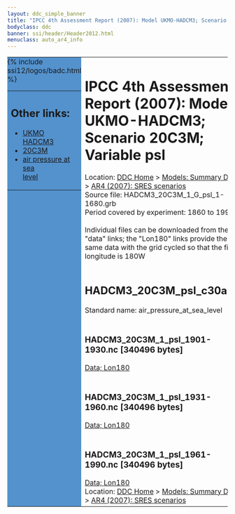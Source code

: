 ```yaml
---
layout: ddc_simple_banner
title: "IPCC 4th Assessment Report (2007): Model UKMO-HADCM3; Scenario 20C3M; Variable psl"
bodyclass: ddc
banner: ssi/header/Header2012.html
menuclass: auto_ar4_info
---
```



<table width="100%" border="0" cellspacing="0" cellpadding="0" style="border-collapse: collapse;">
<tr style="margin:0;padding:0;border:0;">
<td style="margin:0;padding:0;border:0;height:1pt;width:150pt;background:#5492CD;" valign="top" >

<div id="lh-col2" class="auto_ar4_info">
<table class="menumain" bgcolor="#5492CD" cellspacing="0" width="100%" border="0">
<tr><td>
<h2> Other links:</h2>
<ul>
<li><a href="/auto/ar4/model-UKMO-HADCM3.html">UKMO<br/>HADCM3</a></li>
<li><a href="/auto/ar4/scenario-20C3M.html">20C3M</a></li>
<li><a href="/auto/ar4/var-air_pressure_at_sea_level.html">air pressure at sea<br/> level</a></li>
</ul>
</td></tr>
{% include ssi12/logos/badc.html %}
</table>
</div>
</td>
<td><h1>IPCC 4th Assessment Report (2007): Model UKMO-HADCM3; Scenario 20C3M; Variable psl</h1>

<!-- Breadcrumb1 -->
<div id="breadcrumb1" align="left">
Location: <a href="/index.html">DDC Home</a> > <a href="/sim/gcm_clim/">Models: Summary Data</a>
> <a href="/sim/gcm_clim/SRES_AR4/index.html">AR4 (2007): SRES scenarios</a>
</div>
<!-- End of Breadcrumb1 -->Source file: HADCM3_20C3M_1_G_psl_1-1680.grb
<br/>
Period covered by experiment: 1860 to 1999<br/>
<br/>Individual files can be downloaded from the "data" links; the "Lon180" links provide the same data
         with the grid cycled so that the first longitude is 180W<br/>
<br/><h2>HADCM3_20C3M_psl_c30a.tar</h2>
Standard name: air_pressure_at_sea_level<br>
<br/><h3>HADCM3_20C3M_1_psl_1901-1930.nc [340496 bytes]</h3>
<a href="/cgi-bin/downl/ar4_nc/psl/HADCM3_20C3M_1_psl_1901-1930.nc">Data; </a><a href="/cgi-bin/downl/ar4_nc/psl/HADCM3_20C3M_1_psl_1901-1930.cyto180.nc"> Lon180</a><br/>
<br/><h3>HADCM3_20C3M_1_psl_1931-1960.nc [340496 bytes]</h3>
<a href="/cgi-bin/downl/ar4_nc/psl/HADCM3_20C3M_1_psl_1931-1960.nc">Data; </a><a href="/cgi-bin/downl/ar4_nc/psl/HADCM3_20C3M_1_psl_1931-1960.cyto180.nc"> Lon180</a><br/>
<br/><h3>HADCM3_20C3M_1_psl_1961-1990.nc [340496 bytes]</h3>
<a href="/cgi-bin/downl/ar4_nc/psl/HADCM3_20C3M_1_psl_1961-1990.nc">Data; </a><a href="/cgi-bin/downl/ar4_nc/psl/HADCM3_20C3M_1_psl_1961-1990.cyto180.nc"> Lon180</a><br/>
<!-- Breadcrumb2 -->
<div id="breadcrumb2" align="left">
Location: <a href="/index.html">DDC Home</a> > <a href="/sim/gcm_clim/">Models: Summary Data</a>
> <a href="/sim/gcm_clim/SRES_AR4/index.html">AR4 (2007): SRES scenarios</a>
</div>
<!-- End of Breadcrumb2 --></td></tr></table>
